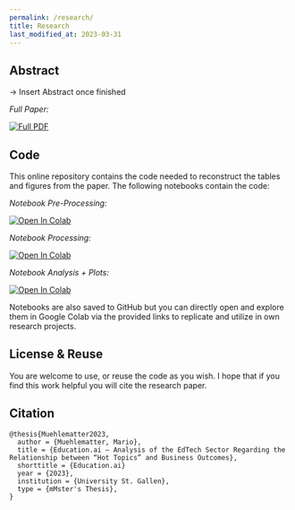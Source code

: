 ```yaml
---
permalink: /research/
title: Research
last_modified_at: 2023-03-31 
---
```


## Abstract 
-> Insert Abstract once finished

*Full Paper:*

[![Full PDF](https://img.shields.io/badge/.pdf-Download%20Full%20PDF-red)](https://)
## Code
This online repository contains the code needed to reconstruct the tables and figures from the paper. The following notebooks contain the code: 

*Notebook Pre-Processing:* 

[![Open In Colab](https://colab.research.google.com/assets/colab-badge.svg)](https://colab.research.google.com/drive/1x_qNrzQ7k5WRbN4WY8rlBUv9lKb18pKw?usp=sharing)

*Notebook Processing:* 

[![Open In Colab](https://colab.research.google.com/assets/colab-badge.svg)](https://colab.research.google.com/drive/1tQ-BEf_F8UYM09fmmrj-mlkrCvQRXrYr?usp=sharing)

*Notebook Analysis + Plots:* 

[![Open In Colab](https://colab.research.google.com/assets/colab-badge.svg)](https://colab.research.google.com/drive/1HecFqHDNrYQGSjJsEGwmfH1iG1UbyZxJ?usp=sharing)

Notebooks are also saved to GitHub but you can directly open and explore them in Google Colab via the provided links to replicate and utilize in own research projects. 


## License & Reuse 
You are welcome to use, or reuse the code as you wish. I hope that if you find this work helpful you will cite the research paper. 
 

## Citation 


```
@thesis{Muehlematter2023,
  author = {Muehlematter, Mario},
  title = {Education.ai – Analysis of the EdTech Sector Regarding the Relationship between “Hot Topics” and Business Outcomes},
  shorttitle = {Education.ai}
  year = {2023},
  institution = {University St. Gallen},
  type = {mMster's Thesis},
}
```
